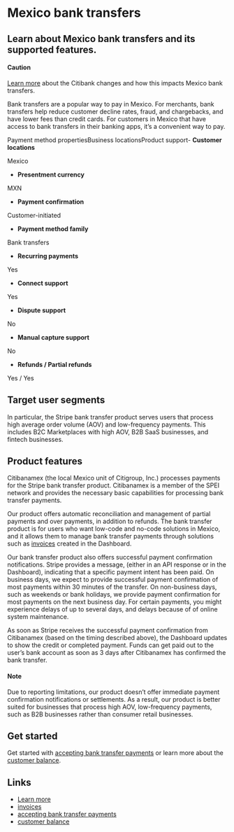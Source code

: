 # Mexico bank transfers

## Learn about Mexico bank transfers and its supported features.

#### Caution

[Learn
more](https://support.stripe.com/questions/mexico-bank-transfers-citi-migration-context-and-faqs)
about the Citibank changes and how this impacts Mexico bank transfers.

Bank transfers are a popular way to pay in Mexico. For merchants, bank transfers
help reduce customer decline rates, fraud, and chargebacks, and have lower fees
than credit cards. For customers in Mexico that have access to bank transfers in
their banking apps, it’s a convenient way to pay.

Payment method propertiesBusiness locationsProduct support- **Customer
locations**

Mexico
- **Presentment currency**

MXN
- **Payment confirmation**

Customer-initiated
- **Payment method family**

Bank transfers
- **Recurring payments**

Yes
- **Connect support**

Yes
- **Dispute support**

No
- **Manual capture support**

No
- **Refunds / Partial refunds**

Yes / Yes

## Target user segments

In particular, the Stripe bank transfer product serves users that process high
average order volume (AOV) and low-frequency payments. This includes B2C
Marketplaces with high AOV, B2B SaaS businesses, and fintech businesses.

## Product features

Citibanamex (the local Mexico unit of Citigroup, Inc.) processes payments for
the Stripe bank transfer product. Citibanamex is a member of the SPEI network
and provides the necessary basic capabilities for processing bank transfer
payments.

Our product offers automatic reconciliation and management of partial payments
and over payments, in addition to refunds. The bank transfer product is for
users who want low-code and no-code solutions in Mexico, and it allows them to
manage bank transfer payments through solutions such as
[invoices](https://docs.stripe.com/api/invoices) created in the Dashboard.

Our bank transfer product also offers successful payment confirmation
notifications. Stripe provides a message, (either in an API response or in the
Dashboard), indicating that a specific payment intent has been paid. On business
days, we expect to provide successful payment confirmation of most payments
within 30 minutes of the transfer. On non-business days, such as weekends or
bank holidays, we provide payment confirmation for most payments on the next
business day. For certain payments, you might experience delays of up to several
days, and delays because of of online system maintenance.

As soon as Stripe receives the successful payment confirmation from Citibanamex
(based on the timing described above), the Dashboard updates to show the credit
or completed payment. Funds can get paid out to the user’s bank account as soon
as 3 days after Citibanamex has confirmed the bank transfer.

#### Note

Due to reporting limitations, our product doesn’t offer immediate payment
confirmation notifications or settlements. As a result, our product is better
suited for businesses that process high AOV, low-frequency payments, such as B2B
businesses rather than consumer retail businesses.

## Get started

Get started with [accepting bank transfer
payments](https://docs.stripe.com/payments/bank-transfers/accept-a-payment) or
learn more about the [customer
balance](https://docs.stripe.com/payments/customer-balance).

## Links

- [Learn
more](https://support.stripe.com/questions/mexico-bank-transfers-citi-migration-context-and-faqs)
- [invoices](https://docs.stripe.com/api/invoices)
- [accepting bank transfer
payments](https://docs.stripe.com/payments/bank-transfers/accept-a-payment)
- [customer balance](https://docs.stripe.com/payments/customer-balance)